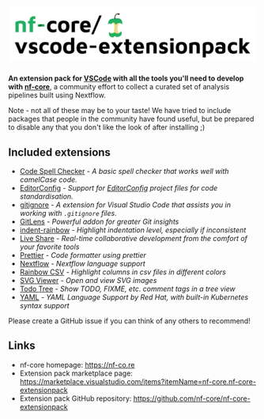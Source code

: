 # ![nf-core Extension Pack](logo_wide.png)

**An extension pack for [VSCode](https://code.visualstudio.com/) with all the tools you'll need to develop with [nf-core](https://nf-co.re/)**, a community effort to collect a curated set of analysis pipelines built using Nextflow.

Note - not all of these may be to your taste! We have tried to include packages that people in the community have found useful, but be prepared to disable any that you don't like the look of after installing ;)

## Included extensions

- [Code Spell Checker](https://marketplace.visualstudio.com/items?itemName=streetsidesoftware.code-spell-checker) - _A basic spell checker that works well with camelCase code._
- [EditorConfig](https://marketplace.visualstudio.com/items?itemName=EditorConfig.EditorConfig) - _Support for [EditorConfig](https://editorconfig.org/) project files for code standardisation._
- [gitignore](https://marketplace.visualstudio.com/items?itemName=codezombiech.gitignore) - _A extension for Visual Studio Code that assists you in working with `.gitignore` files._
- [GitLens](https://marketplace.visualstudio.com/items?itemName=eamodio.gitlens) - _Powerful addon for greater Git insights_
- [indent-rainbow](https://marketplace.visualstudio.com/items?itemName=oderwat.indent-rainbow) - _Highlight indentation level, especially if inconsistent_
- [Live Share](https://marketplace.visualstudio.com/items?itemName=ms-vsliveshare.vsliveshare) - _Real-time collaborative development from the comfort of your favorite tools_
- [Prettier](https://marketplace.visualstudio.com/items?itemName=esbenp.prettier-vscode) - _Code formatter using prettier_
- [Nextflow](https://marketplace.visualstudio.com/items?itemName=nextflow.nextflow) - _Nextflow language support_
- [Rainbow CSV](https://marketplace.visualstudio.com/items?itemName=mechatroner.rainbow-csv) - _Highlight columns in csv files in different colors_
- [SVG Viewer](https://marketplace.visualstudio.com/items?itemName=cssho.vscode-svgviewer) - _Open and view SVG images_
- [Todo Tree](https://marketplace.visualstudio.com/items?itemName=Gruntfuggly.todo-tree) - _Show TODO, FIXME, etc. comment tags in a tree view_
- [YAML](https://marketplace.visualstudio.com/items?itemName=redhat.vscode-yaml) - _YAML Language Support by Red Hat, with built-in Kubernetes syntax support_

Please create a GitHub issue if you can think of any others to recommend!

## Links

- nf-core homepage: <https://nf-co.re>
- Extension pack marketplace page: <https://marketplace.visualstudio.com/items?itemName=nf-core.nf-core-extensionpack>
- Extension pack GitHub repository: <https://github.com/nf-core/nf-core-extensionpack>
